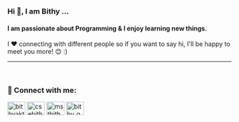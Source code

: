   ### Hi 👋, I am Bithy ...
  #### I am passionate about Programming & I enjoy learning new things.
  I ❤ connecting with different people so if you want to say hi, I'll be happy to meet you more! 😊 :)
  <hr>

  <br>
  
  <h3 align="left">🤝 Connect with me:</h3>
  <p align="left">
   <a href="[https://linkedin.com/in/bithyakte](https://linkedin.com/in/bithyakte)r" target="blank"><img align="center" src="https://raw.githubusercontent.com/rahuldkjain/github-profile-readme-generator/master/src/images/icons/Social/linked-in-alt.svg" alt="bithyakter" height="30" width="40" /></a>
  <a href="https://twitter.com/" target="blank"><img align="center" src="https://raw.githubusercontent.com/rahuldkjain/github-profile-readme-generator/master/src/images/icons/Social/twitter.svg" alt="csebithy" height="30" width="40" /></a>
  <a href="https://fb.com/" target="blank"><img align="center" src="https://raw.githubusercontent.com/rahuldkjain/github-profile-readme-generator/master/src/images/icons/Social/facebook.svg" alt="mstbithy93" height="30" width="40" /></a>
  <a href="https://instagram.com/bithy_queen" target="blank"><img align="center" src="https://raw.githubusercontent.com/rahuldkjain/github-profile-readme-generator/master/src/images/icons/Social/instagram.svg" alt="bithy_queen" height="30" width="40" /></a>
  </p>
